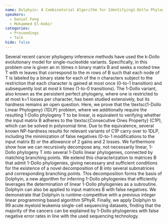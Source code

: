```yaml
---
name: Dolphyin: A Combinatorial Algorithm for Identifying1-Dollo Phylogenies in Cancer
speakers:
  - Daniel Feng
  - Mohammed El-Kebir
categories:
  - Proceedings
  - Talk
hide: false
---
```


Several recent cancer phylogeny inference methods have used
the k-Dollo evolutionary model for single-nucleotide
variants. Specifically, in this problem one is given an m
\times n binary matrix B and seeks a rooted tree T
with m leaves that correspond to the m rows of B such
that each node of T is labeled by a binary state for each
of the n characters subject to the restriction that each
character is gained  at most once (0-to-1 transition)
and subsequently lost at most k times (1-to-0
transitions). The 1-Dollo variant, also known as the
persistent perfect phylogeny, where one is restricted to at
most k=1 losses per character, has been studied
extensively, but its hardness remains an open question.
Here, we prove that the \textsc{1-Dollo Linear Phylogeny}
(1DLP) problem, where we additionally require the resulting
1-Dollo phylogeny T to be linear, is equivalent to
verifying whether the input matrix B adheres to the
\textsc{Consecutive Ones Property} (C1P), which can be
solved in polynomial time. Due to the equivalence, several
known NP-hardness results for relevant variants of C1P 
carry over to 1DLP, including the minimization of false
negatives (0-to-1 modifications to the input matrix
B) or the allowance of 2 gains and 2 losses. We
furthermore show how we can recursively decompose any, not
necessarily linear, 1-Dollo phylogeny T into several
1-Dollo linear phylogenies, connected by matching
branching points. We extend this characterization to
matrices B  that admit 1-Dollo phylogenies, giving
necessary and sufficient conditions for the existence of a
novel decomposition of B into several submatrices and
corresponding branching points. This decomposition forms
the basis of Dolphyin, a new algorithm for inferring
1-Dollo phylogenies that efficiently leverages the
determination of linear 1-Dollo phylogenies as a
subroutine. Dolphyin can also be applied to input matrices
B with false negatives. We demonstrate that Dolphyin is
runtime-competitive with a previous integer linear
programming based algorithm SPhyR. Finally, we apply
Dolphyin to 99 acute myeloid leukemia single-cell
sequencing datasets, finding that the majority of the
cancers can be explained by 1-Dollo phylogenies with
false negative error rates in line with the used sequencing
technology.